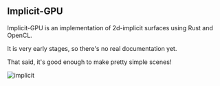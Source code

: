 ## Implicit-GPU

Implicit-GPU is an implementation of 2d-implicit surfaces using Rust and OpenCL.

It is very early stages, so there's no real documentation yet.

That said, it's good enough to make pretty simple scenes!

![implicit](http://tyoverby.com/images/implicit.png)
